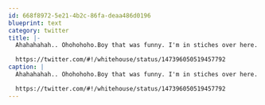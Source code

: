 ```yaml
---
id: 668f8972-5e21-4b2c-86fa-deaa486d0196
blueprint: text
category: twitter
title: |-
  Ahahahahah.. Ohohohoho.Boy that was funny. I'm in stiches over here. 

  https://twitter.com/#!/whitehouse/status/147396050519457792
caption: |
  Ahahahahah.. Ohohohoho.Boy that was funny. I'm in stiches over here. 

  https://twitter.com/#!/whitehouse/status/147396050519457792
---
```

